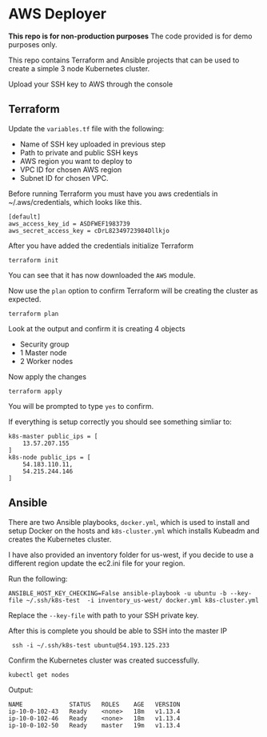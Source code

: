 # AWS Deployer 
**This repo is for non-production purposes**
The code provided is for demo purposes only. 

This repo contains Terraform and Ansible projects that can be used to create a simple 3 node Kubernetes cluster. 

Upload your SSH key to AWS through the console

## Terraform 
Update the `variables.tf` file with the following:

* Name of SSH key uploaded in previous step 
* Path to private and public SSH keys
* AWS region you want to deploy to 
* VPC ID for chosen AWS region 
* Subnet ID for chosen VPC. 

Before running Terraform you must have you aws credentials in ~/.aws/credentials, which looks like this.
```
[default]
aws_access_key_id = ASDFWEF1983739
aws_secret_access_key = cDrL82349723984Dllkjo
``` 

After you have added the credentials initialize Terraform 
```
terraform init 
``` 

You can see that it has now downloaded the `AWS` module. 

Now use the `plan` option to confirm Terraform will be creating the cluster as expected. 
```
terraform plan 
```

Look at the output and confirm it is creating 4 objects
* Security group 
* 1 Master node 
* 2 Worker nodes 

Now apply the changes 
```
terraform apply 
```

You will be prompted to type `yes` to confirm. 


If everything is setup correctly you should see something simliar to: 

```
k8s-master public_ips = [
    13.57.207.155
]
k8s-node public_ips = [
    54.183.110.11,
    54.215.244.146
]
``` 


## Ansible 

There are two Ansible playbooks, `docker.yml`, which is used to install and setup Docker on the hosts and `k8s-cluster.yml` which installs Kubeadm and creates the Kubernetes cluster. 

I have also provided an inventory folder for us-west, if you decide to use a different region update the ec2.ini file for your region. 

Run the following: 
```
ANSIBLE_HOST_KEY_CHECKING=False ansible-playbook -u ubuntu -b --key-file ~/.ssh/k8s-test  -i inventory_us-west/ docker.yml k8s-cluster.yml
```

Replace the `--key-file` with path to your SSH private key. 

After this is complete you should be able to SSH into the master IP 
```
 ssh -i ~/.ssh/k8s-test ubuntu@54.193.125.233
```

Confirm the Kubernetes cluster was created successfully. 
```
kubectl get nodes
```

Output:
```
NAME             STATUS   ROLES    AGE   VERSION
ip-10-0-102-43   Ready    <none>   18m   v1.13.4
ip-10-0-102-46   Ready    <none>   18m   v1.13.4
ip-10-0-102-50   Ready    master   19m   v1.13.4
```
